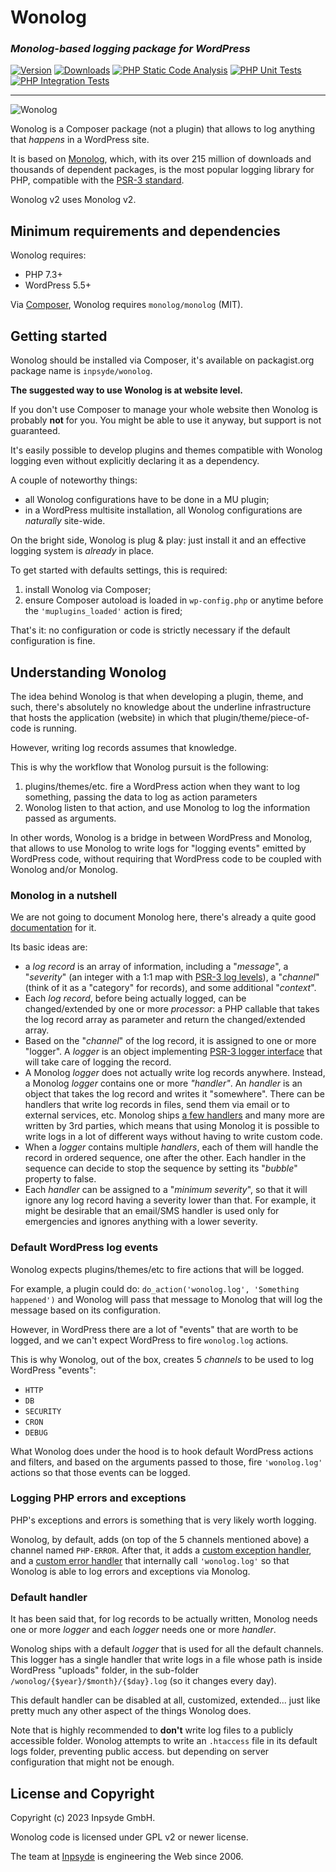 # Wonolog

### _Monolog-based logging package for WordPress_

[![Version](https://img.shields.io/packagist/v/inpsyde/wonolog.svg)](https://packagist.org/packages/inpsyde/wonolog)
[![Downloads](https://img.shields.io/packagist/dt/inpsyde/wonolog.svg)](https://packagist.org/packages/inpsyde/wonolog)
[![PHP Static Code Analysis](https://github.com/inpsyde/Wonolog/actions/workflows/php-static-analysis.yml/badge.svg?branch=2.x)](https://github.com/inpsyde/Wonolog/actions/workflows/php-static-analysis.yml)
[![PHP Unit Tests](https://github.com/inpsyde/Wonolog/actions/workflows/php-unit-tests.yml/badge.svg?branch=2.x)](https://github.com/inpsyde/Wonolog/actions/workflows/php-unit-tests.yml)
[![PHP Integration Tests](https://github.com/inpsyde/Wonolog/actions/workflows/php-integration-tests.yml/badge.svg?branch=2.x)](https://github.com/inpsyde/Wonolog/actions/workflows/php-integration-tests.yml)

------

![Wonolog](resources/banner.png)

Wonolog is a Composer package (not a plugin) that allows to log anything that *happens* in a WordPress site.

It is based on [Monolog](https://github.com/Seldaek/monolog), which, with its over 215 million of downloads and thousands of dependent packages, is the most popular logging library for PHP, compatible with the [PSR-3 standard](https://www.php-fig.org/psr/psr-3/).

Wonolog v2 uses Monolog v2.



## Minimum requirements and dependencies

Wonolog requires:

- PHP 7.3+
- WordPress 5.5+

Via [Composer](https://getcomposer.org), Wonolog requires `monolog/monolog` (MIT).



## Getting started

Wonolog should be installed via Composer, it's available on packagist.org package name is `inpsyde/wonolog`.

**The suggested way to use Wonolog is at website level.**

If you don't use Composer to manage your whole website then Wonolog is probably **not** for you.
You might be able to use it anyway, but support is not guaranteed.

It's easily possible to develop plugins and themes compatible with Wonolog logging even without explicitly declaring it as a dependency.

A couple of noteworthy things:

- all Wonolog configurations have to be done in a MU plugin;
- in a WordPress multisite installation, all Wonolog configurations are _naturally_ site-wide.

On the bright side, Wonolog is plug & play: just install it and an effective logging system is _already_ in place.

To get started with defaults settings, this is required:

1. install Wonolog via Composer;
2. ensure Composer autoload is loaded in `wp-config.php` or anytime before the `'muplugins_loaded'` action is fired;

That's it: no configuration or code is strictly necessary if the default configuration is fine.

## Understanding Wonolog

The idea behind Wonolog is that when developing a plugin, theme, and such, there's absolutely no knowledge about the underline infrastructure that hosts the application (website) in which that plugin/theme/piece-of-code is running.

However, writing log records assumes that knowledge. 

This is why the workflow that Wonolog pursuit is the following:

1. plugins/themes/etc. fire a WordPress action when they want to log something, passing the data to log as action parameters
2. Wonolog listen to that action, and use Monolog to log the information passed as arguments.

In other words, Wonolog is a bridge in between WordPress and Monolog, that allows to use Monolog to write logs for "logging events" emitted by WordPress code, without requiring that WordPress code to be coupled with Wonolog and/or Monolog.



### Monolog in a nutshell

We are not going to document Monolog here, there's already a quite good [documentation](https://seldaek.github.io/monolog/) for it.

Its basic ideas are:

- a *log record* is an array of information, including a "*message*", a "*severity*" (an integer with a 1:1 map with [PSR-3 log levels](https://www.php-fig.org/psr/psr-3/#5-psrlogloglevel)), a "*channel*" (think of it as a "category" for records), and some additional "*context*".
- Each *log record*, before being actually logged, can be changed/extended by one or more *processor*: a PHP callable that takes the log record array as parameter and return the changed/extended array.
- Based on the "*channel*" of the log record, it is assigned to one or more "logger". A *logger* is an object implementing [PSR-3 logger interface](https://www.php-fig.org/psr/psr-3/#3-psrlogloggerinterface) that will take care of logging the record.
- A Monolog *logger* does not actually write log records anywhere. Instead, a Monolog *logger* contains one or more *"handler"*. An *handler* is an object that takes the log record and writes it "somewhere".
    There can be handlers that write log records in files, send them via email or to external services, etc. Monolog ships [a few handlers](https://seldaek.github.io/monolog/doc/02-handlers-formatters-processors.html#handlers) and many more are written by 3rd parties, which means that using Monolog it is possible to write logs in a lot of different ways without having to write custom code.
- When a *logger* contains multiple *handlers*, each of them will handle the record in ordered sequence, one after the other. Each handler in the sequence can decide to stop the sequence by setting its "*bubble*" property to false.
- Each *handler* can be assigned to a "*minimum severity*", so that it will ignore any log record having a severity lower than that. For example, it might be desirable that an email/SMS handler is used only for emergencies and ignores anything with a lower severity.



### Default WordPress log events

Wonolog expects plugins/themes/etc to fire actions that will be logged.

For example, a plugin could do: `do_action('wonolog.log', 'Something happened')` and Wonolog will pass that message to Monolog that will log the message based on its configuration.

However, in WordPress there are a lot of "events" that are worth to be logged, and we can't expect WordPress to fire `wonolog.log` actions.

This is why Wonolog, out of the box, creates 5 *channels* to be used to log WordPress "events":

- `HTTP`
- `DB`
- `SECURITY`
- `CRON`
- `DEBUG`

What Wonolog does under the hood is to hook default WordPress actions and filters, and based on the arguments passed to those, fire `'wonolog.log'` actions so that those events can be logged.



### Logging PHP errors and exceptions

PHP's exceptions and errors is something that is very likely worth logging.

Wonolog, by default, adds (on top of the 5 channels mentioned above) a channel named `PHP-ERROR`. After that, it adds a [custom exception handler](https://www.php.net/manual/en/function.set-exception-handler.php), and a [custom error handler](https://www.php.net/manual/en/function.set-error-handler.php) that internally call `'wonolog.log'` so that Wonolog is able to log errors and exceptions via Monolog.



### Default handler

It has been said that, for log records to be actually written, Monolog needs one or more *logger* and each *logger* needs one or more *handler*.

Wonolog ships with a default *logger* that is used for all the default channels. This logger has a single handler that write logs in a file whose path is inside WordPress "uploads" folder, in the sub-folder `/wonolog/{$year}/$month}/{$day}.log` (so it changes every day).

This default handler can be disabled at all, customized, extended... just like pretty much any other aspect of the things Wonolog does.

Note that is highly recommended to **don't** write log files to a publicly accessible folder. Wonolog attempts to write an `.htaccess` file in its default logs folder, preventing public access. but depending on server configuration that might not be enough. 



## License and Copyright

Copyright (c) 2023 Inpsyde GmbH.

Wonolog code is licensed under GPL v2 or newer license.

The team at [Inpsyde](https://inpsyde.com) is engineering the Web since 2006.
